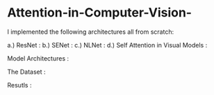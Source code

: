 # Attention-in-Computer-Vision-

I implemented the following architectures all from scratch: 

a.) ResNet : 
b.) SENet : 
c.) NLNet : 
d.) Self Attention in Visual Models : 

Model Architectures : 

The Dataset : 

Resutls : 

